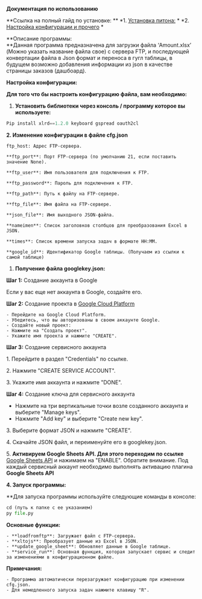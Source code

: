 **Документация по использованию**


**Ссылка на полный гайд по установке: **
*1. [Установка питона:](https://disk.yandex.ru/i/Cn2hcPnPcCNNSQ) * 
*2. [Настройка конфигурации и прочего](https://disk.yandex.ru/i/9FNjWcbReCsKBQ) *


**Описание программы:  
**Данная программа предназначена для загрузки файла ‘Amount.xlsx’ (Можно указать название файла свое) с сервера FTP, и последующей конвертации файла в Json формат и переноса в гугл таблицы, в будущем возможно добавления информации из json в качестве страницы заказов (дашбоард).

**Настройка конфигурации:**

**Для того что бы настроить конфигурацию файла, вам необходимо:**

1. **Установить библиотеки через консоль / программу которое вы используете:**
```py
Pip install xlrd==1.2.0 keyboard gspread oauth2cl
```

**2\. Изменение конфигурации в файле cfg.json**
```text
ftp_host: Адрес FTP-сервера.

**ftp_port**: Порт FTP-сервера (по умолчанию 21, если поставить значение None).

**ftp_user**: Имя пользователя для подключения к FTP.

**ftp_password**: Пароль для подключения к FTP.

**ftp_path**: Путь к файлу на FTP-сервере.

**ftp_file**: Имя файла на FTP-сервере.

**json_file**: Имя выходного JSON-файла.

**nameimen**: Список заголовков столбцов для преобразования Excel в JSON.

**times**: Список времени запуска задач в формате HH:MM.

**google_id**: Идентификатор Google таблицы. (Получаем из ссылки к самой таблице)  
```
1. **Получение файла googlekey.json:**

**Шаг 1:** Создание аккаунта в Google

Если у вас еще нет аккаунта в Google, создайте его.

**Шаг 2:** Создание проекта в [Google Cloud Platform](https://console.cloud.google.com/)
```text
- Перейдите на Google Cloud Platform.
- Убедитесь, что вы авторизованы в своем аккаунте Google.
- Создайте новый проект:
- Нажмите на "Создать проект".
- Укажите имя проекта и нажмите "CREATE".
```
**Шаг 3:** Создание сервисного аккаунта

1\. Перейдите в раздел "Credentials" по ссылке.

2\. Нажмите "CREATE SERVICE ACCOUNT".

3\. Укажите имя аккаунта и нажмите "DONE".

**Шаг 4:** Создание ключа для сервисного аккаунта

- Нажмите на три вертикальные точки возле созданного аккаунта и выберите "Manage keys".
- Нажмите "Add key" и выберите "Create new key".

3\. Выберите формат JSON и нажмите "CREATE".

4\. Скачайте JSON файл, и переименуйте его в googlekey.json.

5\. **Активируем Google Sheets API. Для этого переходим по ссылке** [Google Sheets API](https://console.cloud.google.com/marketplace/product/google/sheets.googleapis.com) и нажимаем на "ENABLE". Обратите внимание. Под каждый сервисный аккаунт необходимо выполнять активацию плагина **Google Sheets API**

**4\. Запуск программы:**

**Для запуска программы используйте следующие команды в консоле:  
```py
cd (путь к папке с ее указанием)  
py file.py
```

**Основные функции:**
```text
- **loadfromftp**: Загружает файл с FTP-сервера.
- **xltojs**: Преобразует данные из Excel в JSON.
- **update_google_sheet**: Обновляет данные в Google таблице.
- **service_run**: Основная функция, которая запускает сервис и следит за изменениями в конфигурационном файле.
```
**Примечания:**
```text
- Программа автоматически перезагружает конфигурацию при изменении cfg.json.
- Для немедленного запуска задач нажмите клавишу "R".
```
